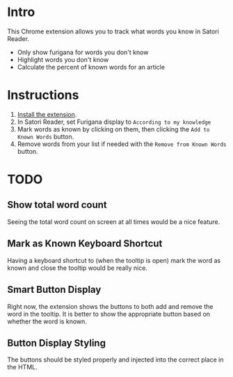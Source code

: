 # Intro
This Chrome extension allows you to track what words you know in Satori Reader.
- Only show furigana for words you don't know
- Highlight words you don't know
- Calculate the percent of known words for an article

# Instructions
1. [Install the extension](https://developer.chrome.com/docs/extensions/get-started/tutorial/hello-world#load-unpacked).
2. In Satori Reader, set Furigana display to `According to my knowledge`
3. Mark words as known by clicking on them, then clicking the `Add to Known Words` button.
4. Remove words from your list if needed with the `Remove from Known Words` button.

# TODO

## Show total word count
Seeing the total word count on screen at all times would be a nice feature.

## Mark as Known Keyboard Shortcut
Having a keyboard shortcut to (when the tooltip is open) mark the word as known and close the tooltip would be really nice.

## Smart Button Display
Right now, the extension shows the buttons to both add and remove the word in the tooltip. It is better to show the appropriate button based on whether the word is known.

## Button Display Styling
The buttons should be styled properly and injected into the correct place in the HTML.
